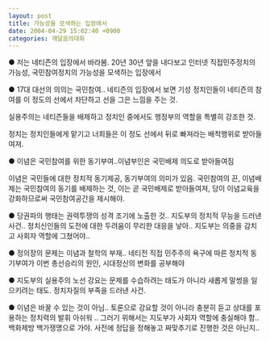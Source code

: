 ```yaml
---
layout: post
title: 가능성을 모색하는 입장에서
date: 2004-04-29 15:02:40 +0900
categories: 깨달음의대화
---
```

● 저는 네티즌의 입장에서 바라봄. 20년 30년 앞을 내다보고 인터넷 직접민주정치의 가능성, 국민참여정치의 가능성을 모색하는 입장에서
  

  
● 17대 대선의 의의는 국민참여.. 네티즌의 입장에서 보면 기성 정치인들이 네티즌의 참여를 이 정도의 선에서 차단하고 선을 그은 느낌을 주는 것.
  

  
실용주의는 네티즌들을 배제하고 정치인 중에서도 행정부의 역할을 특별히 강조한 것.
  

  
정치는 정치인들에게 맡기고 너희들은 이 정도 선에서 뒤로 빠져라는 배척행위로 받아들여져.
  

  

  
● 이념은 국민참여를 위한 동기부여..이념부인은 국민배제 의도로 받아들여짐
  

  
이념은 국민들에 대한 정치적 동기제공, 동기부여의 의미가 있음. 국민참여의 끈, 이념배제는 국민참여의 동기를 배제하는 것, 이는 곧 국민배제로 받아들여져, 당이 이념교육을 강화하므로써 국민참여공간을 제시해야.
  

  
● 당권파의 행태는 권력투쟁의 성격 조기에 노출한 것.. 지도부의 정치적 무능을 드러낸 사건.. 정치신인들의 도전에 대한 두려움이 무리한 대응을 낳아.. 지도부는 의중을 감치고 사회자 역할에 그쳤어야..
  

  
● 정의장의 문제는 이념과 철학의 부재.. 네티전 직접 민주주의 욕구에 따른 정치적 동기부여가 이번 총선승리의 원인, 시대정신의 변화를 공부해야
  

  
● 지도부의 실용주의 노선 강요는 문제를 수습하려는 태도가 아니라 새롭게 말썽을 일으키려는 태도. 정치자질의 부족을 드러낸 사건.
  

  
● 이념은 바꿀 수 있는 것이 아님.. 토론으로 강요할 것이 아니라 충분히 듣고 상대를 포용하는 정치력의 발휘 아쉬워 .. 그러기 위해서는 지도부가 사회자 역할에 충실해야 함.. 백화제방 백가쟁명으로 가야. 사전에 정답을 정해놓고 짜맞추기로 진행한 것은 아닌지..